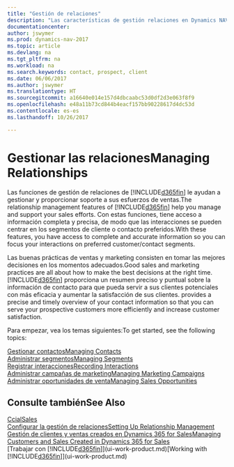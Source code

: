 ```yaml
---
title: "Gestión de relaciones"
description: "Las características de gestión relaciones en Dynamics NAV admiten las acciones de ventas y le permiten acceder a la información sobre contactos y clientes potenciales para que pueda atender a los clientes de forma eficaz."
documentationcenter: 
author: jswymer
ms.prod: dynamics-nav-2017
ms.topic: article
ms.devlang: na
ms.tgt_pltfrm: na
ms.workload: na
ms.search.keywords: contact, prospect, client
ms.date: 06/06/2017
ms.author: jswymer
ms.translationtype: HT
ms.sourcegitcommit: a16640e014e157d4dbcaabc53d0df2d3e063f8f9
ms.openlocfilehash: e48a11b73cd844b4eacf157bb90228617d4dc53d
ms.contentlocale: es-es
ms.lasthandoff: 10/26/2017

---
```

# <a name="managing-relationships"></a><span data-ttu-id="9396b-103">Gestionar las relaciones</span><span class="sxs-lookup"><span data-stu-id="9396b-103">Managing Relationships</span></span>
<span data-ttu-id="9396b-104">Las funciones de gestión de relaciones de [!INCLUDE[d365fin](includes/d365fin_md.md)] le ayudan a gestionar y proporcionar soporte a sus esfuerzos de ventas.</span><span class="sxs-lookup"><span data-stu-id="9396b-104">The relationship management features of [!INCLUDE[d365fin](includes/d365fin_md.md)] help you manage and support your sales efforts.</span></span> <span data-ttu-id="9396b-105">Con estas funciones, tiene acceso a información completa y precisa, de modo que las interacciones se pueden centrar en los segmentos de cliente o contacto preferidos.</span><span class="sxs-lookup"><span data-stu-id="9396b-105">With these features, you have access to complete and accurate information so you can focus your interactions on preferred customer/contact segments.</span></span>

<span data-ttu-id="9396b-106">Las buenas prácticas de ventas y marketing consisten en tomar las mejores decisiones en los momentos adecuados.</span><span class="sxs-lookup"><span data-stu-id="9396b-106">Good sales and marketing practices are all about how to make the best decisions at the right time.</span></span> [!INCLUDE[d365fin](includes/d365fin_md.md)]<span data-ttu-id="9396b-107"> proporciona un resumen preciso y puntual sobre la información de contacto para que pueda servir a sus clientes potenciales con más eficacia y aumentar la satisfacción de sus clientes.</span><span class="sxs-lookup"><span data-stu-id="9396b-107"> provides a precise and timely overview of your contact information so that you can serve your prospective customers more efficiently and increase customer satisfaction.</span></span>

<span data-ttu-id="9396b-108">Para empezar, vea los temas siguientes:</span><span class="sxs-lookup"><span data-stu-id="9396b-108">To get started, see the following topics:</span></span>

[<span data-ttu-id="9396b-109">Gestionar contactos</span><span class="sxs-lookup"><span data-stu-id="9396b-109">Managing Contacts</span></span>](marketing-contacts.md)  
[<span data-ttu-id="9396b-110">Administrar segmentos</span><span class="sxs-lookup"><span data-stu-id="9396b-110">Managing Segments</span></span>](marketing-segments.md)  
[<span data-ttu-id="9396b-111">Registrar interacciones</span><span class="sxs-lookup"><span data-stu-id="9396b-111">Recording Interactions</span></span>](marketing-interactions.md)  
[<span data-ttu-id="9396b-112">Administrar campañas de marketing</span><span class="sxs-lookup"><span data-stu-id="9396b-112">Managing Marketing Campaigns</span></span>](marketing-campaigns.md)  
[<span data-ttu-id="9396b-113">Administrar oportunidades de venta</span><span class="sxs-lookup"><span data-stu-id="9396b-113">Managing Sales Opportunities</span></span>](marketing-manage-sales-opportunities.md)

## <a name="see-also"></a><span data-ttu-id="9396b-114">Consulte también</span><span class="sxs-lookup"><span data-stu-id="9396b-114">See Also</span></span>
[<span data-ttu-id="9396b-115">Ccial</span><span class="sxs-lookup"><span data-stu-id="9396b-115">Sales</span></span>](sales-manage-sales.md)  
[<span data-ttu-id="9396b-116">Configurar la gestión de relaciones</span><span class="sxs-lookup"><span data-stu-id="9396b-116">Setting Up Relationship Management</span></span>](marketing-setup-marketing.md)  
[<span data-ttu-id="9396b-117">Gestión de clientes y ventas creados en Dynamics 365 for Sales</span><span class="sxs-lookup"><span data-stu-id="9396b-117">Managing Customers and Sales Created in Dynamics 365 for Sales</span></span>](marketing-integrate-dynamicscrm.md)  
<span data-ttu-id="9396b-118">[Trabajar con [!INCLUDE[d365fin](includes/d365fin_md.md)]](ui-work-product.md)</span><span class="sxs-lookup"><span data-stu-id="9396b-118">[Working with [!INCLUDE[d365fin](includes/d365fin_md.md)]](ui-work-product.md)</span></span>  

